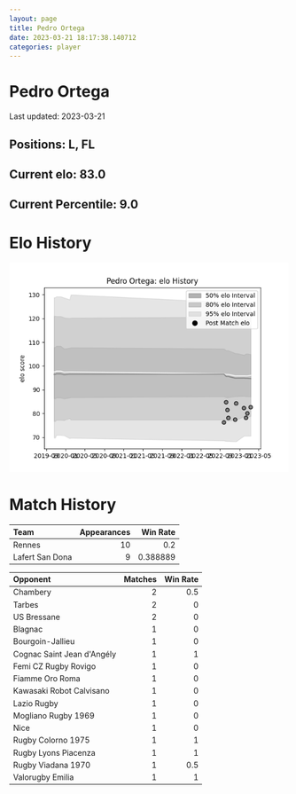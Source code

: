 ```yaml
---  
layout: page  
title: Pedro Ortega  
date: 2023-03-21 18:17:38.140712  
categories: player  
---
```

# Pedro Ortega


Last updated: 2023-03-21
## Positions: L, FL

## Current elo: 83.0

## Current Percentile: 9.0

# Elo History


![elo history](history_PedroOrtega.png)
# Match History


| Team            |   Appearances |   Win Rate |
|:----------------|--------------:|-----------:|
| Rennes          |            10 |   0.2      |
| Lafert San Dona |             9 |   0.388889 |

| Opponent                   |   Matches |   Win Rate |
|:---------------------------|----------:|-----------:|
| Chambery                   |         2 |        0.5 |
| Tarbes                     |         2 |        0   |
| US Bressane                |         2 |        0   |
| Blagnac                    |         1 |        0   |
| Bourgoin-Jallieu           |         1 |        0   |
| Cognac Saint Jean d'Angély |         1 |        1   |
| Femi CZ Rugby Rovigo       |         1 |        0   |
| Fiamme Oro Roma            |         1 |        0   |
| Kawasaki Robot Calvisano   |         1 |        0   |
| Lazio Rugby                |         1 |        0   |
| Mogliano Rugby 1969        |         1 |        0   |
| Nice                       |         1 |        0   |
| Rugby Colorno 1975         |         1 |        1   |
| Rugby Lyons Piacenza       |         1 |        1   |
| Rugby Viadana 1970         |         1 |        0.5 |
| Valorugby Emilia           |         1 |        1   |